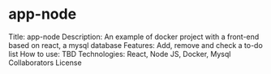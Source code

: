 # app-node
Title: app-node
Description: An example of docker project with a front-end based on react, a mysql database
Features: Add, remove and check a to-do list 
How to use: TBD
Technologies: React, Node JS, Docker, Mysql
Collaborators
License